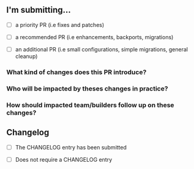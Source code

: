 <!--
Make sure to familiarise yourself with the Runtime release process at https://github.com/polkadot-fellows/runtimes?tab=readme-ov-file#release-process 
and the Runtime release guidelines at https://github.com/polkadot-fellows/runtimes?tab=readme-ov-file#release-guidelines.
Use this PR template to streamline the release process, communicate on the changes that you are proposing, and provide a clear course of action for network stakeholders.
-->

## I'm submitting...
<!---
REQUIRED:
Classify the type of PR your are submitting.
-->
  - [ ] a priority PR (i.e fixes and patches)
  - [ ] a recommended PR (i.e enhancements, backports, migrations)
  - [ ] an additional PR (i.e small configurations, simple migrations, general cleanup)


### What kind of changes does this PR introduce?
<!---
OPTIONAL:
Indicate if merging this PR will result in breaking changes (i.e changes to transaction/event/error encoding, polkadot-sdk migrations, or XCM and storage format), disruptions, 
or downtimes for the network. When submitting a breaking change, please make sure to ping @SBalaguer and @anaelleltd so that they can notify ecosystem teams and builders.
Otherwise, simply delete this section.
-->


### Who will be impacted by theses changes in practice?
<!---
OPTIONAL:
Indicate all network stakeholders (i.e teams working on parachains, wallets, UIs, CEXes, or DEXes) that this PR will affect.
Otherwise, simply delete this section.
-->


### How should impacted team/builders follow up on these changes?
<!---
OPTIONAL:
Recommend a course of action (i.e resources for code refactoring or further reading) for network stakeholders.
Otherwise, simply delete this section.
-->

## Changelog
<!-- Remember that you can run `/merge` to enable auto-merge in the PR. -->

<!-- Remember to modify the changelog and highlight all breaking changes. Otherwise, indicate if this is not needed. -->
- [ ] The CHANGELOG entry has been submitted
- [ ] Does not require a CHANGELOG entry

